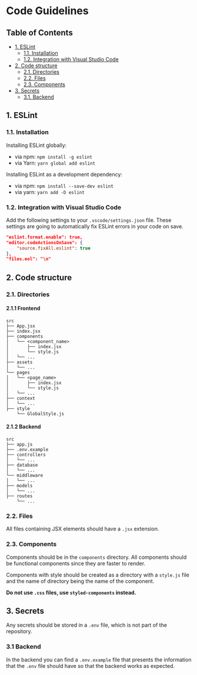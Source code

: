# Code Guidelines<!-- omit in toc -->

## Table of Contents<!-- omit in toc -->

- [1. ESLint](#1-eslint)
  - [1.1. Installation](#11-installation)
  - [1.2. Integration with Visual Studio Code](#12-integration-with-visual-studio-code)
- [2. Code structure](#2-code-structure)
  - [2.1. Directories](#21-directories)
  - [2.2. Files](#22-files)
  - [2.3. Components](#23-components)
- [3. Secrets](#3-secrets)
  - [3.1. Backend](#31-backend)

## 1. ESLint

### 1.1. Installation

Installing ESLint globally:

- via npm: `npm install -g eslint`
- via Yarn: `yarn global add eslint`

Installing ESLint as a development dependency:

- via npm: `npm install --save-dev eslint`
- via yarn: `yarn add -D eslint`

### 1.2. Integration with Visual Studio Code

Add the following settings to your `.vscode/settings.json` file. These settings are going to automatically fix ESLint errors in your code on save.

```json
"eslint.format.enable": true,
"editor.codeActionsOnSave": {
    "source.fixAll.eslint": true
},
"files.eol": "\n"
```

## 2. Code structure

### 2.1. Directories

#### 2.1.1 Frontend

```tree
src
├── App.jsx
├── index.jsx
├── components
│   └── <component_name>
│       ├── index.jsx
│       └── style.js
│   └── ...
├── assets
│   └── ...
└── pages
│   └── <page_name>
│       ├── index.jsx
│       └── style.js
│   └── ...
├── context
│   └── ...
├── style
    └── GlobalStyle.js
```

#### 2.1.2 Backend

```tree
src
├── app.js
├── .env.example
├── controllers
│   └── ...
├── database
│   └── ...
└── middleware
│   └── ...
├── models
│   └── ...
├── routes
    └── ...
```

### 2.2. Files

All files containing JSX elements should have a `.jsx` extension.

### 2.3. Components

Components should be in the `components` directory. All components should be functional components since they are faster to render.

Components with style should be created as a directory with a `style.js` file and the name of directory being the name of the component.

**Do not use `.css` files, use `styled-components` instead.**

## 3. Secrets

Any secrets should be stored in a `.env` file, which is not part of the repository.

### 3.1 Backend

In the backend you can find a `.env.example` file that presents the information that the `.env` file should have so that the backend works as expected.
